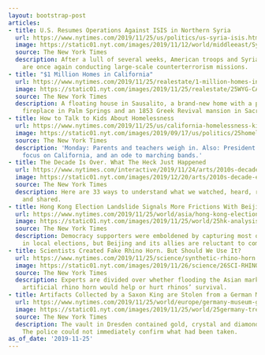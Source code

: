 ```yaml
---
layout: bootstrap-post
articles:
- title: U.S. Resumes Operations Against ISIS in Northern Syria
  url: https://www.nytimes.com/2019/11/25/us/politics/us-syria-isis.html
  image: https://static01.nyt.com/images/2019/11/12/world/middleeast/Syria_USMilitary/Syria_USMilitary-facebookJumbo.jpg
  source: The New York Times
  description: After a lull of several weeks, American troops and Syrian Kurdish fighters
    are once again conducting large-scale counterterrorism missions.
- title: "$1 Million Homes in California"
  url: https://www.nytimes.com/2019/11/25/realestate/1-million-homes-in-california.html
  image: https://static01.nyt.com/images/2019/11/25/realestate/25WYG-CA-slide-CQRE/25WYG-CA-slide-CQRE-facebookJumbo.jpg
  source: The New York Times
  description: A floating house in Sausalito, a brand-new home with a pool and outdoor
    fireplace in Palm Springs and an 1853 Greek Revival mansion in Sacramento.
- title: How to Talk to Kids About Homelessness
  url: https://www.nytimes.com/2019/11/25/us/california-homelessness-kids.html
  image: https://static01.nyt.com/images/2019/09/17/us/politics/25homelesscatoday/17dc-trumpcalif-facebookJumbo.jpg
  source: The New York Times
  description: 'Monday: Parents and teachers weigh in. Also: President Trump’s unrelenting
    focus on California, and an ode to marching bands.'
- title: The Decade Is Over. What The Heck Just Happened
  url: https://www.nytimes.com/interactive/2019/11/24/arts/2010s-decade-end.html
  image: https://static01.nyt.com/images/2019/12/20/arts/2010s-decade-end-static-promo/2010s-decade-end-static-promo-facebookJumbo.jpg
  source: The New York Times
  description: Here are 33 ways to understand what we watched, heard, read, liked
    and shared.
- title: Hong Kong Election Landslide Signals More Frictions With Beijing
  url: https://www.nytimes.com/2019/11/25/world/asia/hong-kong-election-protests.html
  image: https://static01.nyt.com/images/2019/11/25/world/25hk-analysis1/25hk-analysis1-facebookJumbo.jpg
  source: The New York Times
  description: Democracy supporters were emboldened by capturing most of the seats
    in local elections, but Beijing and its allies are reluctant to compromise.
- title: Scientists Created Fake Rhino Horn. But Should We Use It?
  url: https://www.nytimes.com/2019/11/25/science/synthetic-rhino-horn.html
  image: https://static01.nyt.com/images/2019/11/26/science/26SCI-RHINOHORN1/26SCI-RHINOHORN1-facebookJumbo.jpg
  source: The New York Times
  description: Experts are divided over whether flooding the Asian market with convincing
    artificial rhino horn would help or hurt rhinos’ survival.
- title: Artifacts Collected by a Saxon King are Stolen from a German Museum
  url: https://www.nytimes.com/2019/11/25/world/europe/germany-museum-green-diamond.html
  image: https://static01.nyt.com/images/2019/11/25/world/25germany-treasure1/25germany-treasure1-facebookJumbo.jpg
  source: The New York Times
  description: The vault in Dresden contained gold, crystal and diamonds worth millions.
    The police could not immediately confirm what had been taken.
as_of_date: '2019-11-25'
---
```


